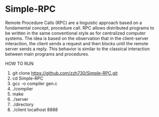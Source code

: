 # Simple-RPC 
Remote Procedure Calls (RPC) are a linguistic approach based on a fundamental
concept, procedure call. RPC allows distributed programs to be written in the same
conventional style as for centralized computer systems. The idea is based on the
observation that in the client-server interaction, the client sends a request and then
blocks until the remote server sends a reply. This behavior is similar to the classical
interaction between main programs and procedures.

HOW TO RUN

1. git clone https://github.com/zzh730/Simple-RPC.git 
2. cd Simple-RPC
3. gcc -o compiler gen.c
4. ./compiler
5. make
6. ./server
7. ./directory
8. ./client localhost 8888
